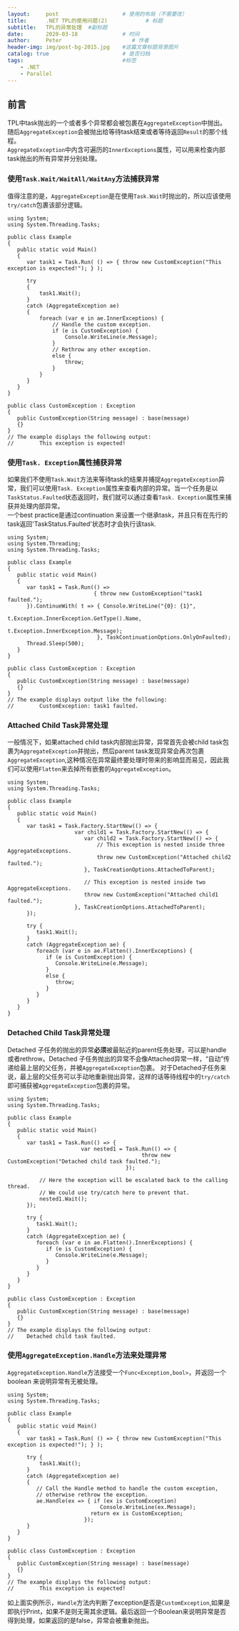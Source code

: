 ```yaml
---
layout:     post                    # 使用的布局（不需要改）
title:      .NET TPL的使用问题(2)            # 标题 
subtitle:   TPL的异常处理  #副标题
date:       2020-03-18              # 时间
author:     Peter                      # 作者
header-img: img/post-bg-2015.jpg    #这篇文章标题背景图片
catalog: true                       # 是否归档
tags:                               #标签
    - .NET
    - Parallel
---
```


## 前言

TPL中task抛出的一个或者多个异常都会被包裹在`AggregateException`中抛出。随后`AggregateException`会被抛出给等待task结束或者等待返回`Result`的那个线程。  
`AggregateException`中内含可遍历的`InnerExceptions`属性，可以用来检查内部task抛出的所有异常并分别处理。

### 使用`Task.Wait/WaitAll/WaitAny`方法捕获异常

值得注意的是，`AggregateException`是在使用`Task.Wait`时抛出的，所以应该使用`try/catch`包裹该部分逻辑。  
```
using System;
using System.Threading.Tasks;

public class Example
{
   public static void Main()
   {
      var task1 = Task.Run( () => { throw new CustomException("This exception is expected!"); } );

      try
      {
          task1.Wait();
      }
      catch (AggregateException ae)
      {
          foreach (var e in ae.InnerExceptions) {
              // Handle the custom exception.
              if (e is CustomException) {
                  Console.WriteLine(e.Message);
              }
              // Rethrow any other exception.
              else {
                  throw;
              }
          }
      }
   }
}

public class CustomException : Exception
{
   public CustomException(String message) : base(message)
   {}
}
// The example displays the following output:
//        This exception is expected!
```

### 使用`Task. Exception`属性捕获异常
如果我们不使用`Task.Wait`方法来等待task的结果并捕捉`AggregateException`异常，我们可以使用`Task. Exception`属性来查看内部的异常。当一个任务是以`TaskStatus.Faulted`状态返回时，我们就可以通过查看`Task. Exception`属性来捕获并处理内部异常。  
一个best practice是通过continuation 来设置一个继承task，并且只有在先行的task返回'TaskStatus.Faulted'状态时才会执行该task.  
```
using System;
using System.Threading;
using System.Threading.Tasks;

public class Example
{
   public static void Main()
   {
      var task1 = Task.Run(() =>
                           { throw new CustomException("task1 faulted.");
      }).ContinueWith( t => { Console.WriteLine("{0}: {1}",
                                                t.Exception.InnerException.GetType().Name,
                                                t.Exception.InnerException.Message);
                            }, TaskContinuationOptions.OnlyOnFaulted);
      Thread.Sleep(500);
   }
}

public class CustomException : Exception
{
   public CustomException(String message) : base(message)
   {}
}
// The example displays output like the following:
//        CustomException: task1 faulted.
```  
### Attached Child Task异常处理

一般情况下，如果attached child task内部抛出异常，异常首先会被child task包裹为`AggregateException`并抛出，然后parent task发现异常会再次包裹`AggregateException`,这种情况在异常最终要处理时带来的影响显而易见，因此我们可以使用`Flatten`来去掉所有嵌套的`AggregateException`。  
```
using System;
using System.Threading.Tasks;

public class Example
{
   public static void Main()
   {
      var task1 = Task.Factory.StartNew(() => {
                     var child1 = Task.Factory.StartNew(() => {
                        var child2 = Task.Factory.StartNew(() => {
                            // This exception is nested inside three AggregateExceptions.
                            throw new CustomException("Attached child2 faulted.");
                        }, TaskCreationOptions.AttachedToParent);

                        // This exception is nested inside two AggregateExceptions.
                        throw new CustomException("Attached child1 faulted.");
                     }, TaskCreationOptions.AttachedToParent);
      });

      try {
         task1.Wait();
      }
      catch (AggregateException ae) {
         foreach (var e in ae.Flatten().InnerExceptions) {
            if (e is CustomException) {
               Console.WriteLine(e.Message);
            }
            else {
               throw;
            }
         }
      }
   }
}
```  

### Detached Child Task异常处理

Detached 子任务的抛出的异常**必须**被最贴近的parent任务处理，可以是handle或者rethrow。Detached 子任务抛出的异常不会像Attached异常一样，“自动”传递给最上层的父任务，并被`AggregateException`包裹。
对于Detached子任务来说，最上层的父任务可以手动地重新抛出异常，这样的话等待线程中的`try/catch`即可捕获被`AggregateException`包裹的异常。  

```
using System;
using System.Threading.Tasks;

public class Example
{
   public static void Main()
   {
      var task1 = Task.Run(() => {
                       var nested1 = Task.Run(() => {
                                          throw new CustomException("Detached child task faulted.");
                                     });

          // Here the exception will be escalated back to the calling thread.
          // We could use try/catch here to prevent that.
          nested1.Wait();
      });

      try {
         task1.Wait();
      }
      catch (AggregateException ae) {
         foreach (var e in ae.Flatten().InnerExceptions) {
            if (e is CustomException) {
               Console.WriteLine(e.Message);
            }
         }
      }
   }
}

public class CustomException : Exception
{
   public CustomException(String message) : base(message)
   {}
}
// The example displays the following output:
//    Detached child task faulted.
```

### 使用`AggregateException.Handle`方法来处理异常

`AggregateException.Handle`方法接受一个`Func<Exception,bool>`，并返回一个boolean 来说明异常有无被处理。 
```
using System;
using System.Threading.Tasks;

public class Example
{
   public static void Main()
   {
      var task1 = Task.Run( () => { throw new CustomException("This exception is expected!"); } );

      try {
          task1.Wait();
      }
      catch (AggregateException ae)
      {
         // Call the Handle method to handle the custom exception,
         // otherwise rethrow the exception.
         ae.Handle(ex => { if (ex is CustomException)
                             Console.WriteLine(ex.Message);
                          return ex is CustomException;
                        });
      }
   }
}

public class CustomException : Exception
{
   public CustomException(String message) : base(message)
   {}
}
// The example displays the following output:
//        This exception is expected!
```
如上面实例所示，`Handle`方法内判断了exception是否是`CustomException`,如果是即执行Print，如果不是则无需其余逻辑。最后返回一个Boolean来说明异常是否得到处理，如果返回的是false，异常会被重新抛出。
